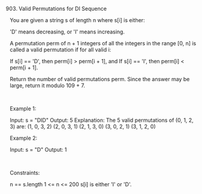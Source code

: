 903. Valid Permutations for DI Sequence

You are given a string s of length n where s[i] is either:

'D' means decreasing, or
'I' means increasing.

A permutation perm of n + 1 integers of all the integers in the range [0, n] is called a valid permutation if for all valid i:

If s[i] == 'D', then perm[i] > perm[i + 1], and
If s[i] == 'I', then perm[i] < perm[i + 1].

Return the number of valid permutations perm. Since the answer may be large, return it modulo 109 + 7.

 

Example 1:

Input: s = "DID"
Output: 5
Explanation: The 5 valid permutations of (0, 1, 2, 3) are:
(1, 0, 3, 2)
(2, 0, 3, 1)
(2, 1, 3, 0)
(3, 0, 2, 1)
(3, 1, 2, 0)


Example 2:

Input: s = "D"
Output: 1


 

Constraints:

n == s.length
1 <= n <= 200
s[i] is either 'I' or 'D'.